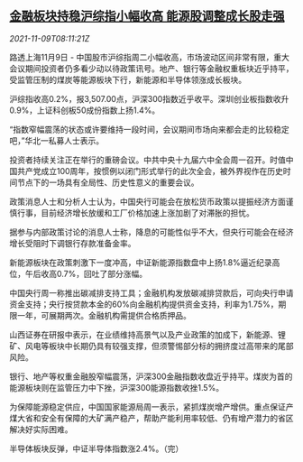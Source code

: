 <!--1636446662000-->
[金融板块持稳沪综指小幅收高 能源股调整成长股走强](https://cn.reuters.com/article/china-stocks-market-fin-enr-1109-idCNKBS2HU0Q1)
------

<div><i>2021-11-09T08:11:21Z</i></div><p>路透上海11月9日 - 中国股市沪综指周二小幅收高，市场波动区间非常有限，重大会议期间投资者仍多看少动以待政策讯号。地产、银行等金融权重板块近乎持平，受监管压制的煤炭等能源板块下行，新能源和半导体领涨成长板块。</p><p>沪综指收高0.2%，报3,507.00点，沪深300指数近乎收平。深圳创业板指数收升0.9%，上证科创板50成份指数上扬1.4%。</p><p>“指数窄幅震荡的状态或许要维持一段时间，会议期间市场向来都会走的比较稳定吧，”华北一私募人士表示。</p><p>投资者持续关注正在举行的重磅会议。中共中央十九届六中全会周一召开。时值中国共产党成立100周年，按惯例以闭门形式举行的此次全会，被外界视作在历史时间节点下的一场具有全局性、历史性意义的重要会议。</p><p>政策消息人士和分析人士认为，中国央行可能会在放松货币政策以提振经济方面谨慎行事，目前经济增长放缓和工厂价格加速上涨加剧了对滞胀的担忧。</p><p>据参与内部政策讨论的消息人士称，降息的可能性似乎不大，但央行可能会在经济增长受阻时下调银行存款准备金率。</p><p>新能源板块在政策刺激下一度冲高，中证新能源指数盘中上扬1.8%逼近纪录高位，午后收高0.7%，回吐了部分涨幅。</p><p>中国央行周一称推出碳减排支持工具；金融机构发放碳减排贷款后，可向央行申请资金支持；央行按贷款本金的60%向金融机构提供资金支持，利率为1.75%，期限一年，可展期两次。金融机构需提供合格质押品。</p><p>山西证券在研报中表示，在业绩维持高景气以及产业政策的加成下，新能源、锂矿、风电等板块中长期仍具有较强支撑，但须警惕部分标的拥挤度过高带来的尾部风险。</p><p>银行、地产等权重金融股窄幅震荡，沪深300金融指数收盘近乎持平。煤炭为首的能源板块则在监管压力中下挫，沪深300能源指数收挫1.5%。</p><p>为保障能源稳定供应，中国国家能源局周一表示，紧抓煤炭增产增供。重点保证产煤大省和安全有保障的大矿满产稳产，帮助产能利用率较低、仍有增产潜力的省区解决好实际困难。</p><p>半导体板块反弹，中证半导体指数涨2.4%。（完）</p>
